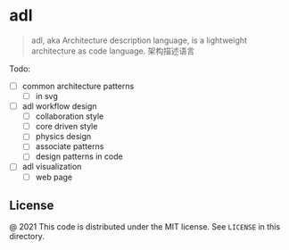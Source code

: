# adl

> adl, aka Architecture description language, is a lightweight architecture as code language. 架构描述语言

Todo:

 - [ ] common architecture patterns
    - [ ] in svg
 - [ ] adl workflow design
    - [ ] collaboration style
    - [ ] core driven style
    - [ ] physics design
    - [ ] associate patterns
    - [ ] design patterns in code
 - [ ] adl visualization
    - [ ] web page

License
---

@ 2021 This code is distributed under the MIT license. See `LICENSE` in this directory.
